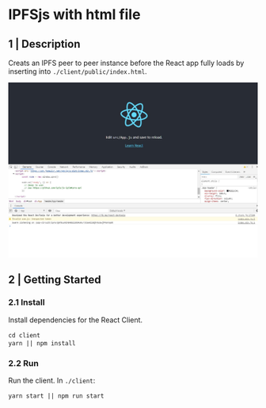 # IPFSjs with html file


## 1 | Description

Creats an IPFS peer to peer instance before the React app fully loads by inserting into `./client/public/index.html`.

![Screenshot](./Screenshot_7.jpg)

## 2 | Getting Started

### 2.1 Install

Install dependencies for the React Client.

```
cd client
yarn || npm install
```


### 2.2 Run

Run the client. In `./client`:

```
yarn start || npm run start
```
